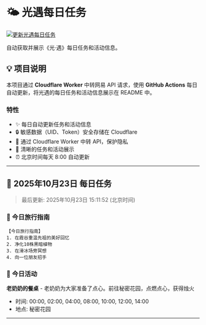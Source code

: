# 🌤 光遇每日任务

[![更新光遇每日任务](https://github.com/oivio-up/SkyDailyInfo/actions/workflows/update-daily.yml/badge.svg)](https://github.com/oivio-up/SkyDailyInfo/actions/workflows/update-daily.yml)

自动获取并展示《光·遇》每日任务和活动信息。

## 💡 项目说明

本项目通过 **Cloudflare Worker** 中转网易 API 请求，使用 **GitHub Actions** 每日自动更新，将光遇的每日任务和活动信息展示在 README 中。

### 特性

- ✨ 每日自动更新任务和活动信息
- 🔒 敏感数据（UID、Token）安全存储在 Cloudflare
- 🚀 通过 Cloudflare Worker 中转 API，保护隐私
- 📱 清晰的任务和活动展示
- ⏰ 北京时间每天 8:00 自动更新

---

<!-- DAILY_TASK_START -->
## 📅 2025年10月23日 每日任务

> 最后更新: 2025年10月23日 15:11:52 (北京时间)

### 🎯 今日旅行指南

```
【今日旅行指南】
1. 在霞谷重温先祖的美好回忆
2. 净化10株黑暗植物
3. 在滑冰场旁冥想
4. 向一位朋友招手
```

### 🎪 今日活动

**老奶奶的餐桌** - 老奶奶为大家准备了点心。前往秘密花园，点燃点心，获得烛火
- 时间: 00:00, 02:00, 04:00, 08:00, 10:00, 12:00, 14:00
- 地点: 秘密花园


---

<!-- DAILY_TASK_END -->
